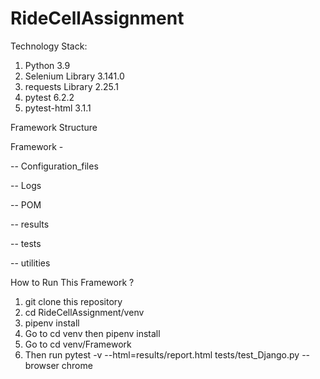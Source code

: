 # RideCellAssignment

Technology Stack:

1. Python 3.9
2. Selenium Library 3.141.0
3. requests Library 2.25.1
4. pytest 6.2.2
5. pytest-html 3.1.1

Framework Structure

Framework -

  -- Configuration_files
  
  -- Logs
  
  -- POM
  
  -- results
  
  -- tests
  
  -- utilities
  


How to Run This Framework ?

1. git clone this repository
2. cd RideCellAssignment/venv
3. pipenv install
4. Go to cd venv then pipenv install
5. Go to cd venv/Framework
6. Then run pytest -v --html=results/report.html tests/test_Django.py --browser chrome

